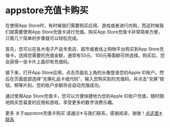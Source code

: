# appstore充值卡购买

在使用App Store时，有时候我们需要购买应用、游戏或者进行内购，而这时候我们就需要使用App Store充值卡进行充值。购买App Store充值卡非常简单方便，只需几个简单的步骤就可以轻松完成。

首先，您可以在各大电子产品专卖店、超市或者线上购物平台购买到App Store充值卡。选择您需要的充值金额，通常有50元、100元等面额可供选择。购买后，您会获得一张卡片上面印有充值码。

接下来，打开App Store应用，点击页面右上角的头像登录您的Apple ID账户。然后在页面底部选择“兑换礼品卡或代码”，输入您购买到的充值码，并点击“兑换”按钮。稍等片刻，您的账户余额将会自动充值成功。

通过使用App Store充值卡，您可以方便快捷地为您的Apple ID账户充值，随时随地购买您喜爱的应用和游戏，享受更多的数字消费乐趣。

更多 关于appstore充值卡购买 请通过✈与我们联系，感谢阅读，谢谢！[点这里✈联系](https://sms.k02.cc)